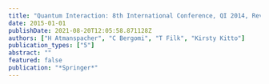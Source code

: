 ```yaml
---
title: "Quantum Interaction: 8th International Conference, QI 2014, Revised Selected Papers [Lecture Notes in Computer Science, Volume 8951]"
date: 2015-01-01
publishDate: 2021-08-20T12:05:58.871128Z
authors: ["H Atmanspacher", "C Bergomi", "T Filk", "Kirsty Kitto"]
publication_types: ["5"]
abstract: ""
featured: false
publication: "*Springer*"
---
```


